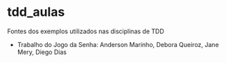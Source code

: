 tdd_aulas
=========

Fontes dos exemplos utilizados nas disciplinas de TDD

- Trabalho do Jogo da Senha: Anderson Marinho, Debora Queiroz, Jane Mery, Diego Dias
